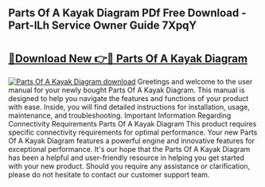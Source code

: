 ## Parts Of A Kayak Diagram PDf Free Download - Part-lLh Service Owner Guide 7XpqY

# <h2><a href="http://dfhvo98.blite.top/?on=Parts+Of+A+Kayak+Diagram">🔗Download New 👉🔴 Parts Of A Kayak Diagram</a></h2>

[![Parts Of A Kayak Diagram download](https://i.imgur.com/lujVjoI.png)](http://dfhvo98.blite.top/?on=Parts+Of+A+Kayak+Diagram)
Greetings and welcome to the user manual for your newly bought Parts Of A Kayak Diagram. This manual is designed to help you navigate the features and functions of your product with ease. Inside, you will find detailed instructions for installation, usage, maintenance, and troubleshooting. Important Information Regarding Connectivity Requirements Parts Of A Kayak Diagram This product requires specific connectivity requirements for optimal performance. Your new Parts Of A Kayak Diagram features a powerful engine and innovative features for exceptional performance. It's our hope that the Parts Of A Kayak Diagram has been a helpful and user-friendly resource in helping you get started with your new product. Should you require any assistance or clarification, please do not hesitate to contact our customer support team.
